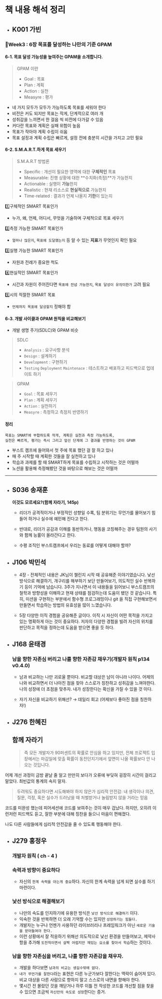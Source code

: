 # 책 내용 해석 정리

- ## K001 가빈
### 📎Week3 : 6장 목표를 달성하는 나만의 기준 GPAM
#### 6-1. 목표 달성 가능성을 높여주는 GPAM을 소개합니다.
  > GPAM 이란
  >
  > - Goal : 목표
  > - Plan : 계획
  > - Action : 실천
  > - Measyre : 평가
  - 네 가지 모두가 모두가 가능하도록 목표를 세워야 한다
  - 비전은 커도 되지만 목표는 작게, 단계적으로 여러 개
  - 성취감을 느끼면서 한 걸음 씩 비전에 다가갈 수 있음
  - 커다란 목표와 계획은 실패 위험이 높음
  - 목표가 작아야 계획 수립이 쉬움
  - 목표 설정과 계획 수립은 빠르게, 설정 전에 충분히 시간을 가지고 고민 필요

#### 6-2. S.M.A.R.T.하게 목표 세우기
> S.M.A.R.T 방법론
>
> - Specific : 개선이 필요한 영역에 대한 **구체적인** 목표
>- Measurable: 진행 상황에 대한 **수치화(측정)**가 가능한지
> - Actionable : 실행이 **가능**한지
> - Realistic : 현재 리소스로 **현실적으로** 가능한지
> - Time-related : 결과가 언제 나올지 **기한**이 있는지

1️⃣구체적인 SMART 목표인가
- 누가, 왜, 언제, 어디서, 무엇을 기술하며 구체적으로 목표 세우기

2️⃣측정 가능한 SMART 목표인가
  - `얼마나 많은지`, `목표에 도달했는지` 등 알 수 있는 **지표**가 무엇인지 확인 필요

3️⃣실행 가능한 SMART 목표인가
  - 자원과 전례가 중요한 척도

4️⃣현실적인 SMART 목표인가
  - 시간과 자원이 주어진다면 `목표에 전념 가능한지`, `목표 달성이 유의미한가` 고려 필요

5️⃣시의 적절한 SMART 목표
  - `언제까지 목표에 달성할지` 정해야 함

#### 6-3. 개발 사이클과 GPAM 원칙을 비교해보기
- 개발 생명 주기(SDLC)와 GPAM 비슷
> SDLC
>
> - `Analysis` : 요구사항 분석
> - `Design` : 설계하기
> - `Development` : 구현하기
> - `Testing` `Deployment` `Maintenace` : 테스트하고 배포하고 피드백으로 업데이트 하기


>   GPAM
>
> - `Goal` : 목표 세우기
> - `Plan` : 계획 세우기
> - `Action` : 실천하기
> - `Measyre` : 측정하고 측정치 반영하기

#### 정리
  ```
  목표는 SMART에 부합하도록 작게, 계획은 실천과 측정 가능하도록,
  실천은 빠르게, 평가는 즉시 그리고 앞선 단계에 그 결과를 반영하는 것이 GPAM
  ```
  - 부스트 캠프에 들어와서 첫 주에 목표 했던 걸 잘 하고 있나
  - 매 주 시작할 때 계획한 것들을 잘 실천하고 있나
  - 학습과 과제를 할 때 SMART하게 목표를 수립하고 시작하는 것은 어떨까
  - 노션을 활용해 측정해봤던 것을 바탕으로 해보는 것은 어떨까
---

- ## S036 송재훈

  **이것도 모르세요?(함께 자라기, 145p)**

  - 리더가 공격적이거나 부정적인 성향일 수록, 팀 분위기는 무언가를 물어보기 힘들어 하거나 실수에 예민해 진다고 한다.

  - 반대로, 리더가 공감과 이해를 동반하거나, 행동을 코칭해주는 경우 팀원의 사기와 함께 능률이 올라간다고 한다.

  - 수평 조직인 부스트캠프에서 우리는 동료를 어떻게 대해야 할까?

- ## J106 박민석

  - 4장 - 전체적인 내용은 JK님이 챌린지 시작 때 공유해준 이야기였습니다. 낯선 방식으로 해결하기, 개구리를 해부하기 보단 만들어보기, 의도적인 실수 반복하기 등이 기억에 남습니다. 3주가 지나면서 이 내용들을 읽어보니 부스트캠프의 철학과 방향성을 이해하고 현재 상태를 점검하는데 도움이 됐던 것 같습니다. 특히, 미션을 구현하는 부분에서 함수형 프로그래밍이나 git 을 직접 구현해보면서 만들면서 학습하는 방법의 유효성을 많이 느꼈습니다.

  - 5장 다양한 이직 경험을 공유해준 글이다. 이직 시 자신이 어떤 목적을 가지고 있는 명확하게 아는 것이 중요하다. 저자의 다양한 경험을 빌려 자신의 위치를 판단하고 목적을 정하는데 도움을 받으면 좋을 듯 하다.

- ## J168 윤태경

  ### **남을 향한 자존심 버리고 나를 향한 자존감 채우기(개발자 원칙 p134 v0.4.0)**

  - 남과 비교하는 나만 괴로울 뿐이다. 비교할 대상은 남이 아니라 나이다. 어제의 나와 비교하면서 더 나아진 점을 찾아 스스로가 칭찬하고 성취감을 느껴야한다. 나의 성장에 더 초점을 맞추자. 내가 성장한다는 확신을 가질 수 있을 것 이다.

  - 자기 자신을 비교하기 위해선? → 데일리 회고 (어제보다 좋아진 점을 칭찬하자!)

- ## J276 한혜진
  ## 함께 자라기
  > 즉 모든 개발자가 90퍼센트의 확률로 안심을 하고 있지만,
  > 전체 프로젝트 입장에서는 마감일에 맞출 확률이 동전던지기에서
  > 앞면이 나올 확률보다 안 나오는 것입니다.

어제 개선 과정이 금방 끝날 줄 알고 만만히 보다가 오류에 부딪혀
굉장히 시간이 걸리고 말았다. 최빈값의 통계의 속지 말자.

> 두려워도 중요하다면 시도해봐야 하지 않은가
> 심리적 안전감: 내 생각이나 의견, 질문, 걱정, 혹은 실수가
> 드러났을 때 처벌받거나 놀림받지 않을 거라는 믿음

코드를 미완성 했는데 피어세션에 코드를 보여주는 것이 매우 겁났다. 하지만, 오히려 이런저런 피드백도 듣고, 잘한 부분에 대해 칭찬을 들으니 마음이 편해졌다.

나도 다른 사람들에게 심리적 안전감을 줄 수 있도록
행동해야 한다.

- ## J279 홍정우
  ### 개발자 원칙 ( ch - 4 )
  ### 속력과 방향이 중요하다
  - 자신의 `한계 속력을 아는게 중요`하다. 자신의 한계 속력을 넘게 되면 실수를 하기 마련이다.
  ### 낯선 방식으로 해결해보기
  - 나만의 속도를 인지하기에 유용한 방식은 `낯선 방식으로 해결하기` 이다.
  - 익숙한 것을 반복하면 더 오래 기억할 수는 있지만 `성장하기는 힘들다.`
  - 개발자는 누구나 언젠가 사용하던 라이브러리나 프레임워크가 아닌 `새로운 기술을 받아들여야 한다.`
  - 이런 상황에서 잘 적응하기 위해선 의도적으로 낯선 환경을 만들어보고, 제약사항을 추가해 `도전적이면서 살짝 어렵지만 재밌는 요소를 찾아서 학습`하는 것이다.
  ### 남을 향한 자존심을 버리고, 나를 향한 자존감을 채우자.
  - 개발을 하다보면 `남과의 비교는 생길수밖에 없다.`
  - `내가 무언가를 잘한다`라는 표현은 다른 누군가보다 잘한다는 맥락이 숨어져 있다. 비교 대상을 다른 사람으로 향하지 말고 스스로의 내면을 향해야 한다.
  - 몇시간 전 몰랐던 것을 깨닫거나 하루 이틀 전 작성한 코드를 개선할 점을 찾을 수 있으면 조금씩 `자신만의 속도로 성장`한다는 증거.

